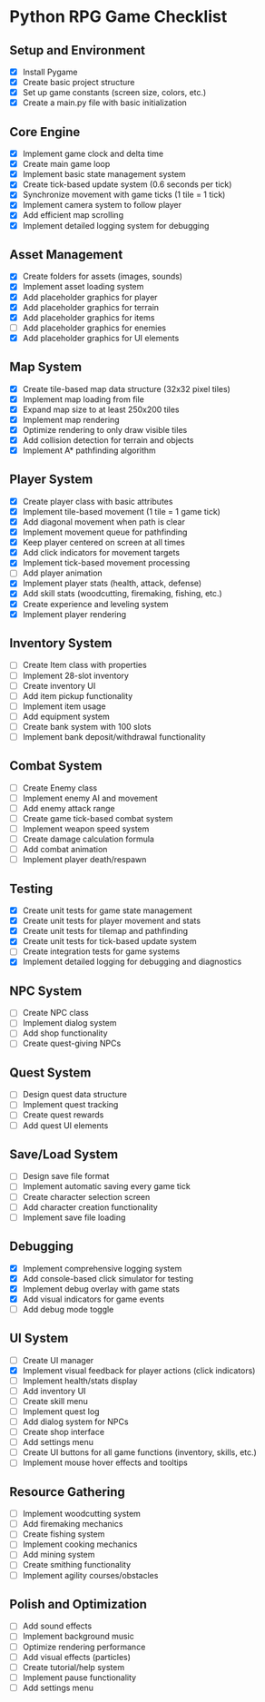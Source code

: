 # Python RPG Game Checklist

## Setup and Environment
- [x] Install Pygame
- [x] Create basic project structure
- [x] Set up game constants (screen size, colors, etc.)
- [x] Create a main.py file with basic initialization

## Core Engine
- [x] Implement game clock and delta time
- [x] Create main game loop
- [x] Implement basic state management system
- [x] Create tick-based update system (0.6 seconds per tick)
- [x] Synchronize movement with game ticks (1 tile = 1 tick)
- [x] Implement camera system to follow player
- [x] Add efficient map scrolling
- [x] Implement detailed logging system for debugging

## Asset Management
- [x] Create folders for assets (images, sounds)
- [x] Implement asset loading system
- [x] Add placeholder graphics for player
- [x] Add placeholder graphics for terrain
- [x] Add placeholder graphics for items
- [ ] Add placeholder graphics for enemies
- [x] Add placeholder graphics for UI elements

## Map System
- [x] Create tile-based map data structure (32x32 pixel tiles)
- [x] Implement map loading from file
- [x] Expand map size to at least 250x200 tiles
- [x] Implement map rendering
- [x] Optimize rendering to only draw visible tiles
- [x] Add collision detection for terrain and objects
- [x] Implement A* pathfinding algorithm

## Player System
- [x] Create player class with basic attributes
- [x] Implement tile-based movement (1 tile = 1 game tick)
- [x] Add diagonal movement when path is clear
- [x] Implement movement queue for pathfinding
- [x] Keep player centered on screen at all times
- [x] Add click indicators for movement targets
- [x] Implement tick-based movement processing
- [ ] Add player animation
- [x] Implement player stats (health, attack, defense)
- [x] Add skill stats (woodcutting, firemaking, fishing, etc.)
- [x] Create experience and leveling system
- [x] Implement player rendering

## Inventory System
- [ ] Create Item class with properties
- [ ] Implement 28-slot inventory
- [ ] Create inventory UI
- [ ] Add item pickup functionality
- [ ] Implement item usage
- [ ] Add equipment system
- [ ] Create bank system with 100 slots
- [ ] Implement bank deposit/withdrawal functionality

## Combat System
- [ ] Create Enemy class
- [ ] Implement enemy AI and movement
- [ ] Add enemy attack range
- [ ] Create game tick-based combat system
- [ ] Implement weapon speed system
- [ ] Create damage calculation formula
- [ ] Add combat animation
- [ ] Implement player death/respawn

## Testing
- [x] Create unit tests for game state management
- [x] Create unit tests for player movement and stats
- [x] Create unit tests for tilemap and pathfinding
- [x] Create unit tests for tick-based update system
- [ ] Create integration tests for game systems
- [x] Implement detailed logging for debugging and diagnostics

## NPC System
- [ ] Create NPC class
- [ ] Implement dialog system
- [ ] Add shop functionality
- [ ] Create quest-giving NPCs

## Quest System
- [ ] Design quest data structure
- [ ] Implement quest tracking
- [ ] Create quest rewards
- [ ] Add quest UI elements

## Save/Load System
- [ ] Design save file format
- [ ] Implement automatic saving every game tick
- [ ] Create character selection screen
- [ ] Add character creation functionality
- [ ] Implement save file loading

## Debugging
- [x] Implement comprehensive logging system
- [x] Add console-based click simulator for testing
- [x] Implement debug overlay with game stats
- [x] Add visual indicators for game events
- [ ] Add debug mode toggle

## UI System
- [ ] Create UI manager
- [x] Implement visual feedback for player actions (click indicators)
- [ ] Implement health/stats display
- [ ] Add inventory UI
- [ ] Create skill menu
- [ ] Implement quest log
- [ ] Add dialog system for NPCs
- [ ] Create shop interface
- [ ] Add settings menu
- [ ] Create UI buttons for all game functions (inventory, skills, etc.)
- [ ] Implement mouse hover effects and tooltips

## Resource Gathering
- [ ] Implement woodcutting system
- [ ] Add firemaking mechanics
- [ ] Create fishing system
- [ ] Implement cooking mechanics
- [ ] Add mining system
- [ ] Create smithing functionality
- [ ] Implement agility courses/obstacles

## Polish and Optimization
- [ ] Add sound effects
- [ ] Implement background music
- [ ] Optimize rendering performance
- [ ] Add visual effects (particles)
- [ ] Create tutorial/help system
- [ ] Implement pause functionality
- [ ] Add settings menu
